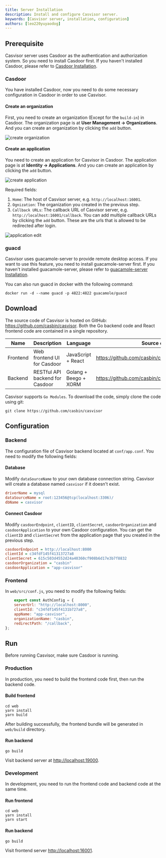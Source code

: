 ```yaml
---
title: Server Installation
description: Install and configure Casvisor server.
keywords: [Casvisor server, installation, configuration]
authors: [leo220yuyaodog]
---
```


## Prerequisite

Casvisor server uses Casdoor as the authentication and authorization system. So you need to install Casdoor first. If
you haven't installed Casdoor, please refer to [Casdoor Installation](https://casdoor.org/docs/basic/server-installation).

### Casdoor

You have installed Casdoor, now you need to do some necessary configuration in Casdoor in order to use Casvisor.

#### Create an organization

First, you need to create an organization (Except for the `build-in`) in Casdoor. The organization page is at **User Management -> Organizations**.
And you can create an organization by clicking the `add` button.

![create organization](/img/installtion_organization.png)

#### Create an application

You need to create an application for Casvisor in Casdoor. The application page is at **Identity -> Applications**. And you
can create an application by clicking the `add` button.

![create application](/img/installtion_application.png)

Required fields:

1. `Home`: The host of Casvisor server, e.g. `http://localhost:16001`.
2. `Ognization`: The organization you created in the previous step.
3. `Callback URLs`: The callback URL of Casvisor server, e.g. `http://localhost:16001/callback`. You can add multiple
callback URLs by clicking the `add` button. These are the urls that is allowed to be redirected after login.

![application edit](/img/installtion_application_edit.png)

### guacd
Casvisor uses guacamole-server to provide remote desktop access. If you want to use this feature, you need to install
guacamole-server first. If you haven't installed guacamole-server, please refer to [guacamole-server Installation](https://guacamole.apache.org/doc/gug/installing-guacamole.html).

You can also run guacd in docker with the following command:

```shell
docker run -d --name guacd -p 4822:4822 guacamole/guacd
```

## Download

The source code of Casvisor is hosted on GitHub: <https://github.com/casbin/casvisor>. Both the Go backend code and React frontend code are contained in a single repository.

| Name     | Description                     | Language              | Source code                                          |
|----------|---------------------------------|-----------------------|------------------------------------------------------|
| Frontend | Web frontend UI for Casdoor     | JavaScript + React    | <https://github.com/casbin/casvisor/tree/master/web> |
| Backend  | RESTful API backend for Casdoor | Golang + Beego + XORM | <https://github.com/casbin/casvisor>                 |

Casvisor supports `Go Modules`. To download the code, simply clone the code using git:

```shell
git clone https://github.com/casbin/casvisor
```

## Configuration

### Backend

The configuration file of Casvisor backend located at `conf/app.conf`. You need to modify the following fields:

#### Database

Modify `dataSourceName` to your own database connection string. Casvisor will create a database named `casvisor` if it doesn't exist.

```ini
driverName = mysql
dataSourceName = root:123456@tcp(localhost:3306)/
dbName = casvisor
```

#### Connect Casdoor

Modify `casdoorEndpoint`, `clientID`, `clientSecret`, `casdoorOrganization` and `casdoorApplication` to your own Casdoor configuration.
You can get the `clientID` and `clientSecret` from the application page that you created in the previous step.

```ini
casdoorEndpoint = http://localhost:8000
clientId = c34fdf145f41313727a8
clientSecret = 615c503d4552d24a40360cf908b6d17e3b7f8832
casdoorOrganization = "casbin"
casdoorApplication = "app-casvisor"
```

### Frontend

In `web/src/conf.js`, you need to modify the following fields:

```javascript
    export const AuthConfig = {
    serverUrl: "http://localhost:8000",
    clientId: "c34fdf145f4131b727a8",
    appName: "app-casvisor",
    organizationName: "casbin",
    redirectPath: "/callback",
};
```

## Run

Before running Casvisor, make sure Casdoor is running.

### Production

In production, you need to build the frontend code first, then run the backend code.

#### Build frontend

```shell
cd web
yarn install
yarn build
```

After building successfully, the frontend bundle will be generated in `web/build` directory.

#### Run backend

```shell
go build
```

Visit backend server at [http://localhost:19000](http://localhost:19000).

### Development

In development, you need to run the frontend code and backend code at the same time.

#### Run frontend

```shell
cd web
yarn install
yarn start
```

#### Run backend

```shell
go build
```

Visit frontend server [http://localhost:16001](http://localhost:16001).
